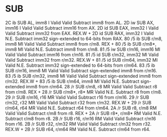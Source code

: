 SUB
===

2C ib SUB AL, imm8 I Valid Valid Subtract imm8 from AL.
2D iw SUB AX, imm16 I Valid Valid Subtract imm16 from AX.
2D id SUB EAX, imm32 I Valid Valid Subtract imm32 from EAX.
REX.W + 2D id SUB RAX, imm32 I Valid N.E. Subtract imm32 sign-extended to 64-bits 
from RAX.
80 /5 ib SUB r/m8, imm8 MI Valid Valid Subtract imm8 from r/m8.
REX + 80 /5 ib SUB r/m8*, imm8 MI Valid N.E. Subtract imm8 from r/m8.
81 /5 iw SUB r/m16, imm16 MI Valid Valid Subtract imm16 from r/m16.
81 /5 id SUB r/m32, imm32 MI Valid Valid Subtract imm32 from r/m32.
REX.W + 81 /5 id SUB r/m64, imm32 MI Valid N.E. Subtract imm32 sign-extended to 64-bits 
from r/m64.
83 /5 ib SUB r/m16, imm8 MI Valid Valid Subtract sign-extended imm8 from r/m16.
83 /5 ib SUB r/m32, imm8 MI Valid Valid Subtract sign-extended imm8 from r/m32.
REX.W + 83 /5 ib SUB r/m64, imm8 MI Valid N.E. Subtract sign-extended imm8 from r/m64.
28 /r SUB r/m8, r8 MR Valid Valid Subtract r8 from r/m8.
REX + 28 /r SUB r/m8*, r8* MR Valid N.E. Subtract r8 from r/m8.
29 /r SUB r/m16, r16 MR Valid Valid Subtract r16 from r/m16.
29 /r SUB r/m32, r32 MR Valid Valid Subtract r32 from r/m32.
REX.W + 29 /r SUB r/m64, r64 MR Valid N.E. Subtract r64 from r/m64.
2A /r SUB r8, r/m8 RM Valid Valid Subtract r/m8 from r8.
REX + 2A /r SUB r8*, r/m8* RM Valid N.E. Subtract r/m8 from r8.
2B /r SUB r16, r/m16 RM Valid Valid Subtract r/m16 from r16.
2B /r SUB r32, r/m32 RM Valid Valid Subtract r/m32 from r32.
REX.W + 2B /r SUB r64, r/m64 RM Valid N.E. Subtract r/m64 from r64.
